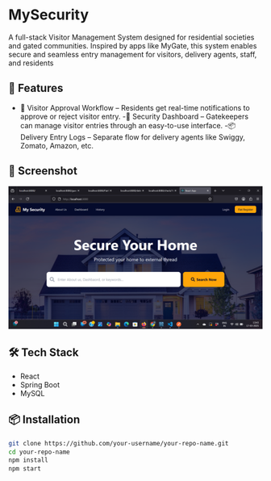  # MySecurity
A full-stack Visitor Management System designed for residential societies and gated communities.
Inspired by apps like MyGate, this system enables secure and seamless entry management for visitors, delivery agents, staff, and residents

## 🚀 Features
- 🔔 Visitor Approval Workflow – Residents get real-time notifications to approve or reject visitor entry.
-👮 Security Dashboard – Gatekeepers can manage visitor entries through an easy-to-use interface.
-📦 Delivery Entry Logs – Separate flow for delivery agents like Swiggy, Zomato, Amazon, etc.

## 📸 Screenshot

![App Screenshot](https://raw.githubusercontent.com/OMKa886/MySecurity/main/Screenshot%202025-03-17%20134337.png)


## 🛠 Tech Stack
- React
- Spring Boot
- MySQL

## 📦 Installation
```bash
git clone https://github.com/your-username/your-repo-name.git
cd your-repo-name
npm install
npm start


